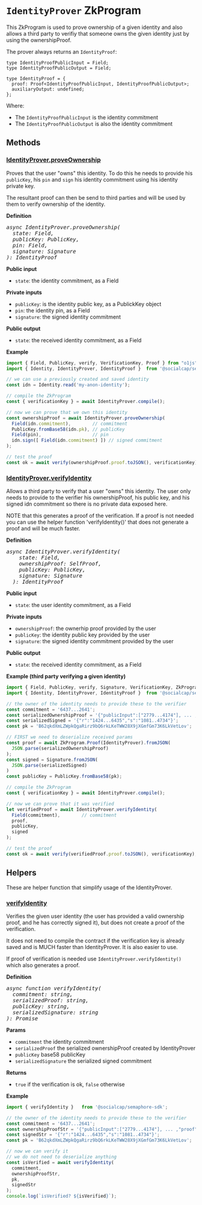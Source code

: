 # `IdentityProver` ZkProgram

This ZkProgram is used to prove ownership of a given identity and also allows 
a third party to verifiy that someone owns the given identity just by using 
the ownershipProof.

The prover always returns an `IdentityProof`:
~~~
type IdentityProofPublicInput = Field;
type IdentityProofPublicOutput = Field;

type IdentityProof = { 
  proof: Proof<IdentityProofPublicInput, IdentityProofPublicOutput>; 
  auxiliaryOutput: undefined; 
};
~~~

Where: 
- The `IdentityProofPublicInput` is the identity commitment
- The `IdentityProofPublicOutput` is also the identity commitment

## Methods

### [IdentityProver.proveOwnership](../src/prover.ts#L44])

Proves that the user "owns" this identity. To do this he needs to provide his 
`publicKey`, his `pin` and `sign` his identity commitment using his identity 
private key. 

The resultant proof can then be send to third parties and will be used by them 
to verify ownership of the identity.

**Definition**
<pre style="font-style: italic">
async IdentityProver.proveOwnership(
  state: Field, 
  publicKey: PublicKey, 
  pin: Field, 
  signature: Signature
): IdentityProof
</pre>

**Public input**
- `state`: the identity commitment, as a Field

**Private inputs**
- `publicKey`: is the identity public key, as a PublickKey object
- `pin`: the identity pin, as a Field
- `signature`: the signed identity commitment

**Public output**
- `state`: the received identity commitment, as a Field

**Example**
~~~typescript
import { Field, PublicKey, verify, VerificationKey, Proof } from "o1js";
import { Identity, IdentityProver, IdentityProof }	from '@socialcap/semaphore-sdk';

// we can use a previously created and saved identity
const idn = Identity.read('my-anon-identity');

// compile the ZkProgram
const { verificationKey } = await IdentityProver.compile();

// now we can prove that we own this identity
const ownershipProof = await IdentityProver.proveOwnership(
  Field(idn.commitment),        // commitment
  PublicKey.fromBase58(idn.pk), // publicKey
  Field(pin),                   // pin
  idn.sign([ Field(idn.commitment) ]) // signed commitment
); 

// test the proof
const ok = await verify(ownershipProof.proof.toJSON(), verificationKey);
~~~

### [IdentityProver.verifyIdentity](../src/prover.ts#L74)

Allows a third party to verify that a user "owns" this identity. The user only 
needs to provide to the verifier his ownershipProof, his public key, and his 
signed idn commitment so there is no private data exposed here.

NOTE that this generates a proof of the verification. If a proof is not needed
you can use the helper function 'verifyIdentity()' that does not generate a 
proof and will be much faster.

**Definition**
<pre style="font-style: italic">
async IdentityProver.verifyIdentity(
    state: Field, 
    ownershipProof: SelfProof<Field, Field>, 
    publicKey: PublicKey, 
    signature: Signature
  ): IdentityProof
</pre>   

**Public input**
- `state`: the user identity commitment, as a Field

**Private inputs**
- `ownershipProof`: the ownerhip proof provided by the user
- `publicKey`: the identity public key provided by the user
- `signature`: the signed identity commitment provided by the user

**Public output**
- `state`: the received identity commitment, as a Field

**Example (third party verifying a given identity)**
~~~typescript
import { Field, PublicKey, verify, Signature, VerificationKey, ZkProgram } from "o1js";
import { Identity, IdentityProver, IdentityProof }	from '@socialcap/semaphore-sdk';

// the owner of the identity needs to provide these to the verifier
const commitment = '6437...2641';
const serializedOwnershipProof = '{"publicInput":["2779...4174"], ... ,"proof":"KChzd...pKQ=="}';
const serializedSigned = '{"r":"1424...6435","s":"1081..4734"}';
const pk = 'B62qkdXmLZWpkQgaRirz9bQ6rkLKeTWW28X9jXGmfGm73K6LkVetLov';

// FIRST we need to deserialize received params
const proof = await ZkProgram.Proof(IdentityProver).fromJSON(
  JSON.parse(serializedOwnershipProof)
);
const signed = Signature.fromJSON(
  JSON.parse(serializedSigned)
)
const publicKey = PublicKey.fromBase58(pk);

// compile the ZkProgram
const { verificationKey } = await IdentityProver.compile();

// now we can prove that it was verified 
let verifiedProof = await IdentityProver.verifyIdentity(
  Field(commitment),        // commitment
  proof,
  publicKey,
  signed
);

// test the proof
const ok = await verify(verifiedProof.proof.toJSON(), verificationKey);
~~~

## Helpers

These are helper function that simplify usage of the IdentityProver.

### [verifyIdentity](../src/prover.ts#L143)

Verifies the given user identity (the user has provided a valid ownership proof, 
and he has correctly signed it), but does not create a proof of the 
verification. 

It does not need to compile the contract if the verification key is already 
saved and is MUCH faster than IdentityProver. It is also easier to use.

If proof of verification is needed use `IdentityProver.verifyIdentity()` which 
also generates a proof.

**Definition** 
<pre style="font-style: italic">
async function verifyIdentity(
  commitment: string,  
  serializedProof: string, 
  publicKey: string, 
  serializedSignature: string 
): Promise<boolean>
</pre>   

**Params**
- `commitment` the identity commitment 
- `serializedProof` the serialized ownershipProof created by IdentityProver
- `publicKey` base58 publicKey
- `serializedSignature` the serialized signed commitment

**Returns**

- `true` if the verification is ok, `false` otherwise

**Example**

~~~typescript
import { verifyIdentity }	from '@socialcap/semaphore-sdk';

// the owner of the identity needs to provide these to the verifier
const commitment = '6437...2641';
const ownershipProofStr = '{"publicInput":["2779...4174"], ... ,"proof":"KChzd...pKQ=="}';
const signedStr = '{"r":"1424...6435","s":"1081..4734"}';
const pk = 'B62qkdXmLZWpkQgaRirz9bQ6rkLKeTWW28X9jXGmfGm73K6LkVetLov';

// now we can verify it
// we do not need to deserialize anything
const isVerified = await verifyIdentity(
  commitment,
  ownershipProofStr,
  pk,
  signedStr
);
console.log(`isVerified? ${isVerified}`);
~~~

